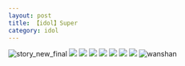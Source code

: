 ```yaml
---
layout: post
title: 【idol】Super
category: idol
---
```

![story_new_final](http://sfwz6si9l.hd-bkt.clouddn.com/img/story_new_final_0322.png)
![](http://sfwz1kj5p.hd-bkt.clouddn.com/img/gan-220623-2.jpg)
![](http://sfwz1kj5p.hd-bkt.clouddn.com/img/gan-220623-1.jpg)
![](http://sfwz1kj5p.hd-bkt.clouddn.com/img/super-idol-220603-1.jpg)
![](http://sfwz1kj5p.hd-bkt.clouddn.com/img/super-idol-220603-3.PNG)
![](http://sfwz1kj5p.hd-bkt.clouddn.com/img/super-idol-220603-2.PNG)
![](http://sfwz1kj5p.hd-bkt.clouddn.com/img/jin-220611-1.jpg)
![](http://sfwz1kj5p.hd-bkt.clouddn.com/img/idol-220702-1.jpg)
![wanshan](http://sfwz6si9l.hd-bkt.clouddn.com/img/wanshan.png)





  




